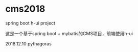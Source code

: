 # cms2018
spring boot h-ui project

这是一个基于spring boot + mybatis的CMS项目，前端使用h-ui

2018.12.10
pythagoras
